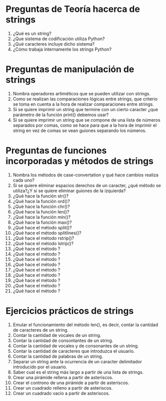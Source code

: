 # Preguntas de Teoría hacerca de strings

1. ¿Qué es un string?
2. ¿Que sistema de codificación utiliza Python?
3. ¿Qué caracteres incluye dicho sistema?
4. ¿Cómo trabaja internamente los strings Python?

# Preguntas de manipulación de strings

1. Nombra operadores artiméticos que se pueden utilizar con strings.
2. Como se realizan las comparaciones lógicas entre strings, que criterio se toma en cuenta a la hora de realizar comparaciones entre strings.
3. Si se quiere imprimir un string que termine con un cierto caracter ¿que parámetro de la función print() debemos usar?
4. Si se quiere imprimir un string que se compone de una lista de números separados por comas, como se hace para que a la hora de imprimir el string en vez de comas se vean guiones separando los números.

# Preguntas de funciones incorporadas y métodos de strings

1. Nombra los métodos de case-convertation y qué hace cambios realiza cada uno?
2. Si se quiere eliminar espacios derechos de un caracter, ¿qué método se utiliza?¿Y si se quiere eliminar guiones de la izquierda?
3. ¿Qué hace la función str()?
4. ¿Qué hace la función ord()?
5. ¿Qué hace la función chr()?
6. ¿Qué hace la función len()?
7. ¿Qué hace la función min()?
8.  ¿Qué hace la función max()?
9.  ¿Qué hace el método split()?
10. ¿Qué hace el método splitlines()?
11. ¿Qué hace el método rstrip()?
12. ¿Qué hace el método lstrip()?
13. ¿Qué hace el método ?
14. ¿Qué hace el método ?
15. ¿Qué hace el método ?
16. ¿Qué hace el método ?
17. ¿Qué hace el método ?
18. ¿Qué hace el método ?
19. ¿Qué hace el método ?
20. ¿Qué hace el método ?
21. ¿Qué hace el método ?
 
# Ejercicios prácticos de strings

1. Emular el funcionamiento del método len(), es decir, contar la cantidad de caracteres de un string.
2. Contar la cantidad de vocales de un string.
3. Contar la cantidad de consontantes de un string.
4. Contar la cantidad de vocales y de consonantes de un string.
5. Contar la cantidad de caracteres que introduzca el usuario.
6. Contar la cantidad de palabras de un string.
7. Separar un string ante la ocurrencia de un caracter delimitador introducido por el usuario.
8. Saber cual es el string más largo a partir de una lista de strings.
9. Crear una pirámide rellena a partir de asteriscos.
10. Crear el controno de una pirámide a partir de asteriscos.
11. Crear un cuadrado relleno a partir de asteriscos.
12. Crear un cuadrado vacío a partir de asteriscos.

